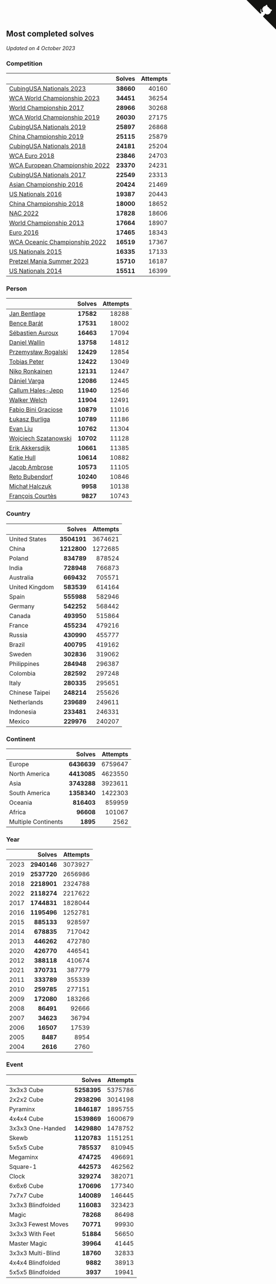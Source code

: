 ## Most completed solves

*Updated on  4 October 2023*


### Competition

|  | Solves | Attempts |
| :--- | ---: | ---: |
| [CubingUSA Nationals 2023](https://www.worldcubeassociation.org/competitions/CubingUSANationals2023) | **38660** | 40160 |
| [WCA World Championship 2023](https://www.worldcubeassociation.org/competitions/WC2023) | **34451** | 36254 |
| [World Championship 2017](https://www.worldcubeassociation.org/competitions/WC2017) | **28966** | 30268 |
| [WCA World Championship 2019](https://www.worldcubeassociation.org/competitions/WC2019) | **26030** | 27175 |
| [CubingUSA Nationals 2019](https://www.worldcubeassociation.org/competitions/CubingUSANationals2019) | **25897** | 26868 |
| [China Championship 2019](https://www.worldcubeassociation.org/competitions/ChinaChampionship2019) | **25115** | 25879 |
| [CubingUSA Nationals 2018](https://www.worldcubeassociation.org/competitions/CubingUSANationals2018) | **24181** | 25204 |
| [WCA Euro 2018](https://www.worldcubeassociation.org/competitions/Euro2018) | **23846** | 24703 |
| [WCA European Championship 2022](https://www.worldcubeassociation.org/competitions/Euro2022) | **23370** | 24231 |
| [CubingUSA Nationals 2017](https://www.worldcubeassociation.org/competitions/CubingUSANationals2017) | **22549** | 23313 |
| [Asian Championship 2016](https://www.worldcubeassociation.org/competitions/AsianChampionship2016) | **20424** | 21469 |
| [US Nationals 2016](https://www.worldcubeassociation.org/competitions/USNationals2016) | **19387** | 20443 |
| [China Championship 2018](https://www.worldcubeassociation.org/competitions/ChinaChampionship2018) | **18000** | 18652 |
| [NAC 2022](https://www.worldcubeassociation.org/competitions/NAC2022) | **17828** | 18606 |
| [World Championship 2013](https://www.worldcubeassociation.org/competitions/WC2013) | **17664** | 18907 |
| [Euro 2016](https://www.worldcubeassociation.org/competitions/Euro2016) | **17465** | 18343 |
| [WCA Oceanic Championship 2022](https://www.worldcubeassociation.org/competitions/OC2022) | **16519** | 17367 |
| [US Nationals 2015](https://www.worldcubeassociation.org/competitions/USNationals2015) | **16335** | 17133 |
| [Pretzel Mania Summer 2023](https://www.worldcubeassociation.org/competitions/PretzelManiaSummer2023) | **15710** | 16187 |
| [US Nationals 2014](https://www.worldcubeassociation.org/competitions/USNationals2014) | **15511** | 16399 |

### Person

|  | Solves | Attempts |
| :--- | ---: | ---: |
| [Jan Bentlage](https://www.worldcubeassociation.org/persons/2010BENT01) | **17582** | 18288 |
| [Bence Barát](https://www.worldcubeassociation.org/persons/2008BARA01) | **17531** | 18002 |
| [Sébastien Auroux](https://www.worldcubeassociation.org/persons/2008AURO01) | **16463** | 17094 |
| [Daniel Wallin](https://www.worldcubeassociation.org/persons/2013WALL03) | **13758** | 14812 |
| [Przemysław Rogalski](https://www.worldcubeassociation.org/persons/2013ROGA02) | **12429** | 12854 |
| [Tobias Peter](https://www.worldcubeassociation.org/persons/2014PETE03) | **12422** | 13049 |
| [Niko Ronkainen](https://www.worldcubeassociation.org/persons/2010RONK01) | **12131** | 12447 |
| [Dániel Varga](https://www.worldcubeassociation.org/persons/2008VARG01) | **12086** | 12445 |
| [Callum Hales-Jepp](https://www.worldcubeassociation.org/persons/2012HALE01) | **11940** | 12546 |
| [Walker Welch](https://www.worldcubeassociation.org/persons/2011WELC01) | **11904** | 12491 |
| [Fabio Bini Graciose](https://www.worldcubeassociation.org/persons/2010GRAC02) | **10879** | 11016 |
| [Łukasz Burliga](https://www.worldcubeassociation.org/persons/2013BURL01) | **10789** | 11186 |
| [Evan Liu](https://www.worldcubeassociation.org/persons/2009LIUE01) | **10762** | 11304 |
| [Wojciech Szatanowski](https://www.worldcubeassociation.org/persons/2011SZAT01) | **10702** | 11128 |
| [Erik Akkersdijk](https://www.worldcubeassociation.org/persons/2005AKKE01) | **10661** | 11385 |
| [Katie Hull](https://www.worldcubeassociation.org/persons/2010HULL01) | **10614** | 10882 |
| [Jacob Ambrose](https://www.worldcubeassociation.org/persons/2010AMBR01) | **10573** | 11105 |
| [Reto Bubendorf](https://www.worldcubeassociation.org/persons/2012BUBE01) | **10240** | 10846 |
| [Michał Halczuk](https://www.worldcubeassociation.org/persons/2006HALC01) | **9958** | 10138 |
| [François Courtès](https://www.worldcubeassociation.org/persons/2008COUR01) | **9827** | 10743 |

### Country

|  | Solves | Attempts |
| :--- | ---: | ---: |
| United States | **3504191** | 3674621 |
| China | **1212800** | 1272685 |
| Poland | **834789** | 878524 |
| India | **728948** | 766873 |
| Australia | **669432** | 705571 |
| United Kingdom | **583539** | 614164 |
| Spain | **555988** | 582946 |
| Germany | **542252** | 568442 |
| Canada | **493950** | 515864 |
| France | **455234** | 479216 |
| Russia | **430990** | 455777 |
| Brazil | **400795** | 419162 |
| Sweden | **302836** | 319062 |
| Philippines | **284948** | 296387 |
| Colombia | **282592** | 297248 |
| Italy | **280335** | 295651 |
| Chinese Taipei | **248214** | 255626 |
| Netherlands | **239689** | 249611 |
| Indonesia | **233481** | 246331 |
| Mexico | **229976** | 240207 |

### Continent

|  | Solves | Attempts |
| :--- | ---: | ---: |
| Europe | **6436639** | 6759647 |
| North America | **4413085** | 4623550 |
| Asia | **3743288** | 3923611 |
| South America | **1358340** | 1422303 |
| Oceania | **816403** | 859959 |
| Africa | **96608** | 101067 |
| Multiple Continents | **1895** | 2562 |

### Year

|  | Solves | Attempts |
| :--- | ---: | ---: |
| 2023 | **2940146** | 3073927 |
| 2019 | **2537720** | 2656986 |
| 2018 | **2218901** | 2324788 |
| 2022 | **2118274** | 2217622 |
| 2017 | **1744831** | 1828044 |
| 2016 | **1195496** | 1252781 |
| 2015 | **885133** | 928597 |
| 2014 | **678835** | 717042 |
| 2013 | **446262** | 472780 |
| 2020 | **426770** | 446541 |
| 2012 | **388118** | 410674 |
| 2021 | **370731** | 387779 |
| 2011 | **333789** | 355339 |
| 2010 | **259785** | 277151 |
| 2009 | **172080** | 183266 |
| 2008 | **86491** | 92666 |
| 2007 | **34623** | 36794 |
| 2006 | **16507** | 17539 |
| 2005 | **8487** | 8954 |
| 2004 | **2616** | 2760 |

### Event

|  | Solves | Attempts |
| :--- | ---: | ---: |
| 3x3x3 Cube | **5258395** | 5375786 |
| 2x2x2 Cube | **2938296** | 3014198 |
| Pyraminx | **1846187** | 1895755 |
| 4x4x4 Cube | **1539869** | 1600679 |
| 3x3x3 One-Handed | **1429880** | 1478752 |
| Skewb | **1120783** | 1151251 |
| 5x5x5 Cube | **785537** | 810945 |
| Megaminx | **474725** | 496691 |
| Square-1 | **442573** | 462562 |
| Clock | **329274** | 382071 |
| 6x6x6 Cube | **170696** | 177340 |
| 7x7x7 Cube | **140089** | 146445 |
| 3x3x3 Blindfolded | **116083** | 323423 |
| Magic | **78268** | 86498 |
| 3x3x3 Fewest Moves | **70771** | 99930 |
| 3x3x3 With Feet | **51884** | 56650 |
| Master Magic | **39964** | 41445 |
| 3x3x3 Multi-Blind | **18760** | 32833 |
| 4x4x4 Blindfolded | **9882** | 38913 |
| 5x5x5 Blindfolded | **3937** | 19941 |


<a href="https://github.com/jonatanklosko/wca_statistics" class="github-corner" aria-label="View source on Github"><svg width="80" height="80" viewBox="0 0 250 250" style="fill:#151513; color:#fff; position: absolute; top: 0; border: 0; right: 0;" aria-hidden="true"><path d="M0,0 L115,115 L130,115 L142,142 L250,250 L250,0 Z"></path><path d="M128.3,109.0 C113.8,99.7 119.0,89.6 119.0,89.6 C122.0,82.7 120.5,78.6 120.5,78.6 C119.2,72.0 123.4,76.3 123.4,76.3 C127.3,80.9 125.5,87.3 125.5,87.3 C122.9,97.6 130.6,101.9 134.4,103.2" fill="currentColor" style="transform-origin: 130px 106px;" class="octo-arm"></path><path d="M115.0,115.0 C114.9,115.1 118.7,116.5 119.8,115.4 L133.7,101.6 C136.9,99.2 139.9,98.4 142.2,98.6 C133.8,88.0 127.5,74.4 143.8,58.0 C148.5,53.4 154.0,51.2 159.7,51.0 C160.3,49.4 163.2,43.6 171.4,40.1 C171.4,40.1 176.1,42.5 178.8,56.2 C183.1,58.6 187.2,61.8 190.9,65.4 C194.5,69.0 197.7,73.2 200.1,77.6 C213.8,80.2 216.3,84.9 216.3,84.9 C212.7,93.1 206.9,96.0 205.4,96.6 C205.1,102.4 203.0,107.8 198.3,112.5 C181.9,128.9 168.3,122.5 157.7,114.1 C157.9,116.9 156.7,120.9 152.7,124.9 L141.0,136.5 C139.8,137.7 141.6,141.9 141.8,141.8 Z" fill="currentColor" class="octo-body"></path></svg></a><style>.github-corner:hover .octo-arm{animation:octocat-wave 560ms ease-in-out}@keyframes octocat-wave{0%,100%{transform:rotate(0)}20%,60%{transform:rotate(-25deg)}40%,80%{transform:rotate(10deg)}}@media (max-width:500px){.github-corner:hover .octo-arm{animation:none}.github-corner .octo-arm{animation:octocat-wave 560ms ease-in-out}}</style>
